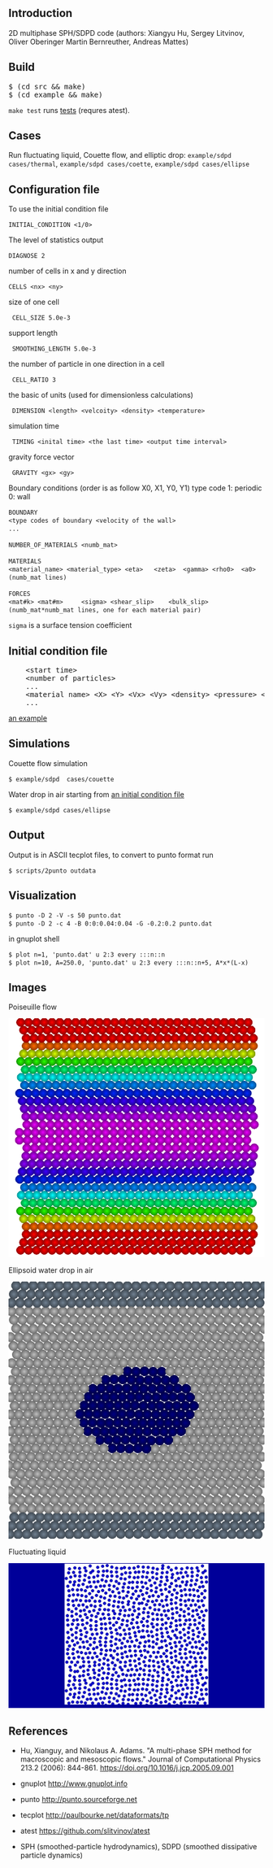 <H2>Introduction</H2>

2D multiphase SPH/SDPD code (authors: Xiangyu Hu, Sergey Litvinov, Oliver Oberinger
Martin Bernreuther, Andreas Mattes)

<H2>Build</H2>

<pre>
$ (cd src && make)
$ (cd example && make)
</pre>

`make test` runs [tests](test/) (requres atest).

<H2>Cases</H2>

Run fluctuating liquid, Couette flow, and elliptic drop:
`example/sdpd cases/thermal`, `example/sdpd cases/coette`,
`example/sdpd cases/ellipse`

<H2>Configuration file</H2>

To use the initial condition file

    INITIAL_CONDITION <1/0>

The level of statistics output

    DIAGNOSE 2

number of cells in x and y direction

    CELLS <nx> <ny>

size of one cell

     CELL_SIZE 5.0e-3

support length

     SMOOTHING_LENGTH 5.0e-3

the number of particle in one direction in a cell

     CELL_RATIO	3

the basic of units (used for dimensionless calculations)

     DIMENSION <length> <velcoity> <density> <temperature>

simulation time

     TIMING <inital time> <the last time> <output time interval>

gravity force vector

     GRAVITY <gx> <gy>

Boundary conditions (order is as follow X0, X1, Y0, Y1)
type code
1: periodic
0: wall

    BOUNDARY
    <type codes of boundary <velocity of the wall>
    ...

    NUMBER_OF_MATERIALS <numb_mat>

    MATERIALS
    <material_name> <material_type>	<eta>	<zeta>	<gamma>	<rho0>	<a0>
    (numb_mat lines)

    FORCES
    <mat#k>	<mat#m>		<sigma>	<shear_slip>	<bulk_slip>
    (numb_mat*numb_mat lines, one for each material pair)

`sigma` is a surface tension coefficient

<H2>Initial condition file</H2>

<pre>
    &lt;start time&gt;
    &lt;number of particles&gt;
    ...
    &lt;material name&gt; &lt;X&gt; &lt;Y&gt; &lt;Vx&gt; &lt;Vy&gt; &lt;density&gt; &lt;pressure&gt; &lt;temperature&gt;
    ...
</pre>

<a href="/slitvinov/sph-blitz/blob/master/cases/couette.rst">an example</a>

<H2>Simulations</H2>

Couette flow simulation

    $ example/sdpd  cases/couette

Water drop in air starting from [an initial condition file](cases/ellipse.cfg)

    $ example/sdpd cases/ellipse

<H2>Output</H2>

Output is in ASCII tecplot files, to convert to punto format run

    $ scripts/2punto outdata

<H2>Visualization</H2>

    $ punto -D 2 -V -s 50 punto.dat
    $ punto -D 2 -c 4 -B 0:0:0.04:0.04 -G -0.2:0.2 punto.dat

in gnuplot shell

    $ plot n=1, 'punto.dat' u 2:3 every :::n::n
    $ plot n=10, A=250.0, 'punto.dat' u 2:3 every :::n::n+5, A*x*(L-x)

<H2>Images</H2>

Poiseuille flow

<p align="center"><img src="img/poiseuille.png"/></p>

Ellipsoid water drop in air

<p align="center"><img src="img/ellipse.png"/></p>

Fluctuating liquid

<p align="center"><img src="img/thermal.gif"/></p>

<H2>References</H2>

- Hu, Xianguy, and Nikolaus A. Adams. "A multi-phase SPH method for
  macroscopic and mesoscopic flows." Journal of Computational Physics
  213.2 (2006): 844-861. https://doi.org/10.1016/j.jcp.2005.09.001

- gnuplot http://www.gnuplot.info

- punto http://punto.sourceforge.net

- tecplot http://paulbourke.net/dataformats/tp

- atest https://github.com/slitvinov/atest

- SPH (smoothed-particle hydrodynamics), SDPD (smoothed dissipative particle dynamics)
